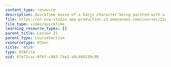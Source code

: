 ```yaml
---
content_type: resource
description: QuickTime movie of a kanji character being painted with a brush.
file: https://ol-ocw-studio-app-production.s3.amazonaws.com/courses/21g-504-japanese-iv-spring-2009/07e71cac0fbfc88374e2a9c409239c98_4529.mov
file_type: video/quicktime
learning_resource_types: []
parent_title: Lesson 21
parent_type: CourseSection
resourcetype: Other
title: '4529'
type: OCWFile
uid: 07e71cac-0fbf-c883-74e2-a9c409239c98
---
```

